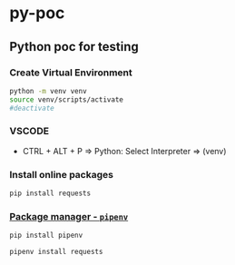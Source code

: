 # py-poc

## Python poc for testing

### Create Virtual Environment

```bash
python -m venv venv
source venv/scripts/activate
#deactivate
```

### VSCODE

- CTRL + ALT + P => Python: Select Interpreter => (venv)

### Install online packages

```bash
pip install requests
```

### [Package manager - `pipenv`](https://packaging.python.org/en/latest/tutorials/managing-dependencies/)

```bash
pip install pipenv

pipenv install requests
```
